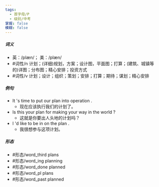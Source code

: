 ```yaml
---
tags:
  - 首字母/P
  - 级别/中考
掌握: false
模糊: false
---
```

##### 词义
- 英：/plæn/； 美：/plæn/
- #词性/n  计划；(详细)规划，方案；设计图，平面图；打算；(建筑、城镇等的)详图；分布图；精心安排；投资方式
- #词性/v  计划；设计；组织；策划；安排；打算；期待；谋划；精心安排
##### 例句
- It 's time to put our plan into operation .
	- 现在应该执行我们的计划了。
- Is this your plan for making your way in the world ?
	- 这就是你要出人头地的计划吗？
- I 'd like to be in on the plan .
	- 我很想参与这项计划。
##### 形态
- #形态/word_third plans
- #形态/word_ing planning
- #形态/word_done planned
- #形态/word_pl plans
- #形态/word_past planned
